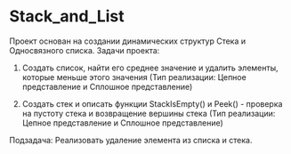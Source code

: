 # Stack_and_List
Проект основан на создании динамических структур Стека и Односвязного списка.
Задачи проекта:

1. Создать список, найти его среднее значение и удалить элементы, которые меньше этого значения 
(Тип реализации: Цепное представление и Сплошное представление)

2. Создать стек и описать функции StackIsEmpty() и Peek() - проверка на пустоту стека и возвращение вершины стека
(Тип реализации: Цепное представление и Сплошное представление)

Подзадача:
Реализовать удаление элемента из списка и стека.
